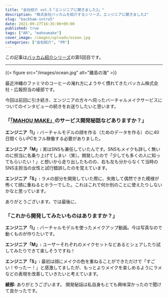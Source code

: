 ```yaml
---
title: "会社紹介 vol.5「エンジニアに聞きました2」"
description: "株式会社バッカムを紹介するシリーズ。エンジニアに聞きました2"
slug: "backham-intro5"
date: 2021-09-27T16:35:00+09:00
published: true
tags: ["AR", "mahoumake"]
cover_image: /images/uploads/ocean.jpg
categories: ["会社紹介", "PR"]
---
```


この記事は[バッカム紹介シリーズ](/categories/会社紹介/)の第5回目です。

- - -
{{< figure src="/images/ocean.jpg" alt="離島の海" >}}

最近沖縄のファミマのコーヒーの淹れ方にようやく慣れてきたバッカム株式会社・広報担当の綾部です。

今回は前回に引き続き、エンジニアの方々へ伺ったバーチャルメイクサービスについてのインタビューの続きをお送りしたいと思います。

### 「[「MAHOU MAKE」](https://mahoumake.com/)のサービス開発秘話などありますか？」

**エンジニア「I」:**
バーチャルモデルの顔を作る（ためのデータを作る）のに40日間くらいPCをフル稼働する必要がありました。

**エンジニア「M」:**
実はSNSも兼任していたんです。SNSもメイクも詳しく無いのに担当に名乗り上げてしまい（笑）。開発したので「少しても多くの人に知ってもらいたい！」と想いから走り出したものの、右も左も分からなくて当時のSNS主担当の女性と試行錯誤したのを覚えています。

**エンジニア「S」:**
ラメの部分を開発していた際に、失敗して偶然できた模様が怖くて顔に重ねるとホラーでした。これはこれで何か別のことに使えたりしないかなと思っています。

ありがとうございます。では最後に、

### 「これから開発してみたいものはありますか？」

**エンジニア「I」:**
バーチャルモデルを使ったメイクアップ動画。今は写真なので動くものが作りたいです。

**エンジニア「M」:**
ユーザーそれぞれのメイクセットなどあるとシェアしたり試してみたりできて楽しそうですね！

**エンジニア「S」:**
最初は顔にメイクの色を重ねることができただけで「すごい！やったー！」と感激してましたが、もっとよりメイクを楽しめるようにラメなどの表現を改善していきたいと考えています。

**綾部:**
ありがとうございます。
開発秘話は私自身もとても興味深かったので聞けて良かったです。
